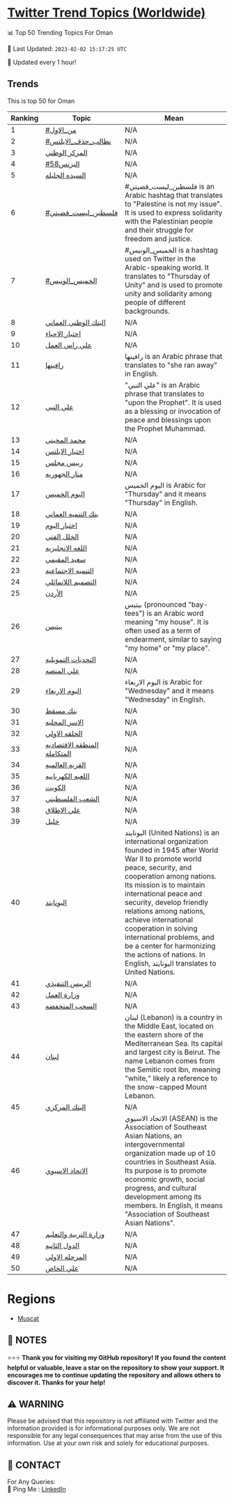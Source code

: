[Twitter Trend Topics (Worldwide)](https://github.com/ErcinDedeoglu/Twitter-Trend-Topics)
==========


📊 Top 50 Trending Topics For Oman

📆 Last Updated: `2023-02-02 15:17:25 UTC`

🔧 Updated every 1 hour!


## Trends

This is top 50 for Oman

| Ranking | Topic | Mean |
| ------- | ------------ | ------------ |
| 1 | [#من_الاول](http://twitter.com/search?q=%23%d9%85%d9%86_%d8%a7%d9%84%d8%a7%d9%88%d9%84) | N/A |
| 2 | [#نطالب_حذف_الايلتس](http://twitter.com/search?q=%23%d9%86%d8%b7%d8%a7%d9%84%d8%a8_%d8%ad%d8%b0%d9%81_%d8%a7%d9%84%d8%a7%d9%8a%d9%84%d8%aa%d8%b3) | N/A |
| 3 | [المركز الوطني](http://twitter.com/search?q=%d8%a7%d9%84%d9%85%d8%b1%d9%83%d8%b2+%d8%a7%d9%84%d9%88%d8%b7%d9%86%d9%8a) | N/A |
| 4 | [#البزنس58](http://twitter.com/search?q=%23%d8%a7%d9%84%d8%a8%d8%b2%d9%86%d8%b358) | N/A |
| 5 | [السيده الجليله](http://twitter.com/search?q=%d8%a7%d9%84%d8%b3%d9%8a%d8%af%d9%87+%d8%a7%d9%84%d8%ac%d9%84%d9%8a%d9%84%d9%87) | N/A |
| 6 | [#فلسطين_ليست_قضيتي](http://twitter.com/search?q=%23%d9%81%d9%84%d8%b3%d8%b7%d9%8a%d9%86_%d9%84%d9%8a%d8%b3%d8%aa_%d9%82%d8%b6%d9%8a%d8%aa%d9%8a) | #فلسطين_ليست_قضيتي is an Arabic hashtag that translates to "Palestine is not my issue". It is used to express solidarity with the Palestinian people and their struggle for freedom and justice. |
| 7 | [#الخميس_الونيس](http://twitter.com/search?q=%23%d8%a7%d9%84%d8%ae%d9%85%d9%8a%d8%b3_%d8%a7%d9%84%d9%88%d9%86%d9%8a%d8%b3) | #الخميس_الونيس is a hashtag used on Twitter in the Arabic-speaking world. It translates to "Thursday of Unity" and is used to promote unity and solidarity among people of different backgrounds. |
| 8 | [البنك الوطني العماني](http://twitter.com/search?q=%d8%a7%d9%84%d8%a8%d9%86%d9%83+%d8%a7%d9%84%d9%88%d8%b7%d9%86%d9%8a+%d8%a7%d9%84%d8%b9%d9%85%d8%a7%d9%86%d9%8a) | N/A |
| 9 | [اختبار الاحياء](http://twitter.com/search?q=%d8%a7%d8%ae%d8%aa%d8%a8%d8%a7%d8%b1+%d8%a7%d9%84%d8%a7%d8%ad%d9%8a%d8%a7%d8%a1) | N/A |
| 10 | [علي راس العمل](http://twitter.com/search?q=%d8%b9%d9%84%d9%8a+%d8%b1%d8%a7%d8%b3+%d8%a7%d9%84%d8%b9%d9%85%d9%84) | N/A |
| 11 | [رافينها](http://twitter.com/search?q=%d8%b1%d8%a7%d9%81%d9%8a%d9%86%d9%87%d8%a7) | رافينها is an Arabic phrase that translates to "she ran away" in English. |
| 12 | [علي النبي](http://twitter.com/search?q=%d8%b9%d9%84%d9%8a+%d8%a7%d9%84%d9%86%d8%a8%d9%8a) | "علي النبي" is an Arabic phrase that translates to "upon the Prophet". It is used as a blessing or invocation of peace and blessings upon the Prophet Muhammad. |
| 13 | [محمد المخيني](http://twitter.com/search?q=%d9%85%d8%ad%d9%85%d8%af+%d8%a7%d9%84%d9%85%d8%ae%d9%8a%d9%86%d9%8a) | N/A |
| 14 | [اختبار الايلتس](http://twitter.com/search?q=%d8%a7%d8%ae%d8%aa%d8%a8%d8%a7%d8%b1+%d8%a7%d9%84%d8%a7%d9%8a%d9%84%d8%aa%d8%b3) | N/A |
| 15 | [رييس مجلس](http://twitter.com/search?q=%d8%b1%d9%8a%d9%8a%d8%b3+%d9%85%d8%ac%d9%84%d8%b3) | N/A |
| 16 | [منار الجهوريه](http://twitter.com/search?q=%d9%85%d9%86%d8%a7%d8%b1+%d8%a7%d9%84%d8%ac%d9%87%d9%88%d8%b1%d9%8a%d9%87) | N/A |
| 17 | [اليوم الخميس](http://twitter.com/search?q=%d8%a7%d9%84%d9%8a%d9%88%d9%85+%d8%a7%d9%84%d8%ae%d9%85%d9%8a%d8%b3) | اليوم الخميس is Arabic for "Thursday" and it means "Thursday" in English. |
| 18 | [بنك التنميه العماني](http://twitter.com/search?q=%d8%a8%d9%86%d9%83+%d8%a7%d9%84%d8%aa%d9%86%d9%85%d9%8a%d9%87+%d8%a7%d9%84%d8%b9%d9%85%d8%a7%d9%86%d9%8a) | N/A |
| 19 | [اختبار اليوم](http://twitter.com/search?q=%d8%a7%d8%ae%d8%aa%d8%a8%d8%a7%d8%b1+%d8%a7%d9%84%d9%8a%d9%88%d9%85) | N/A |
| 20 | [الخلل الفني](http://twitter.com/search?q=%d8%a7%d9%84%d8%ae%d9%84%d9%84+%d8%a7%d9%84%d9%81%d9%86%d9%8a) | N/A |
| 21 | [اللغه الانجليزيه](http://twitter.com/search?q=%d8%a7%d9%84%d9%84%d8%ba%d9%87+%d8%a7%d9%84%d8%a7%d9%86%d8%ac%d9%84%d9%8a%d8%b2%d9%8a%d9%87) | N/A |
| 22 | [سعيد المقيمي](http://twitter.com/search?q=%d8%b3%d8%b9%d9%8a%d8%af+%d8%a7%d9%84%d9%85%d9%82%d9%8a%d9%85%d9%8a) | N/A |
| 23 | [التنميه الاجتماعيه](http://twitter.com/search?q=%d8%a7%d9%84%d8%aa%d9%86%d9%85%d9%8a%d9%87+%d8%a7%d9%84%d8%a7%d8%ac%d8%aa%d9%85%d8%a7%d8%b9%d9%8a%d9%87) | N/A |
| 24 | [التصميم اللاتماثلي](http://twitter.com/search?q=%d8%a7%d9%84%d8%aa%d8%b5%d9%85%d9%8a%d9%85+%d8%a7%d9%84%d9%84%d8%a7%d8%aa%d9%85%d8%a7%d8%ab%d9%84%d9%8a) | N/A |
| 25 | [الأردن](http://twitter.com/search?q=%d8%a7%d9%84%d8%a3%d8%b1%d8%af%d9%86) | N/A |
| 26 | [بيتيس](http://twitter.com/search?q=%d8%a8%d9%8a%d8%aa%d9%8a%d8%b3) | بيتيس (pronounced "bay-tees") is an Arabic word meaning "my house". It is often used as a term of endearment, similar to saying "my home" or "my place". |
| 27 | [التحديات التمويليه](http://twitter.com/search?q=%d8%a7%d9%84%d8%aa%d8%ad%d8%af%d9%8a%d8%a7%d8%aa+%d8%a7%d9%84%d8%aa%d9%85%d9%88%d9%8a%d9%84%d9%8a%d9%87) | N/A |
| 28 | [علي المنصه](http://twitter.com/search?q=%d8%b9%d9%84%d9%8a+%d8%a7%d9%84%d9%85%d9%86%d8%b5%d9%87) | N/A |
| 29 | [اليوم الاربعاء](http://twitter.com/search?q=%d8%a7%d9%84%d9%8a%d9%88%d9%85+%d8%a7%d9%84%d8%a7%d8%b1%d8%a8%d8%b9%d8%a7%d8%a1) | اليوم الاربعاء is Arabic for "Wednesday" and it means "Wednesday" in English. |
| 30 | [بنك مسقط](http://twitter.com/search?q=%d8%a8%d9%86%d9%83+%d9%85%d8%b3%d9%82%d8%b7) | N/A |
| 31 | [الاسر المحليه](http://twitter.com/search?q=%d8%a7%d9%84%d8%a7%d8%b3%d8%b1+%d8%a7%d9%84%d9%85%d8%ad%d9%84%d9%8a%d9%87) | N/A |
| 32 | [الحلقه الاولي](http://twitter.com/search?q=%d8%a7%d9%84%d8%ad%d9%84%d9%82%d9%87+%d8%a7%d9%84%d8%a7%d9%88%d9%84%d9%8a) | N/A |
| 33 | [المنطقه الاقتصاديه المتكامله](http://twitter.com/search?q=%d8%a7%d9%84%d9%85%d9%86%d8%b7%d9%82%d9%87+%d8%a7%d9%84%d8%a7%d9%82%d8%aa%d8%b5%d8%a7%d8%af%d9%8a%d9%87+%d8%a7%d9%84%d9%85%d8%aa%d9%83%d8%a7%d9%85%d9%84%d9%87) | N/A |
| 34 | [القريه العالميه](http://twitter.com/search?q=%d8%a7%d9%84%d9%82%d8%b1%d9%8a%d9%87+%d8%a7%d9%84%d8%b9%d8%a7%d9%84%d9%85%d9%8a%d9%87) | N/A |
| 35 | [اللعبه الكهرباييه](http://twitter.com/search?q=%d8%a7%d9%84%d9%84%d8%b9%d8%a8%d9%87+%d8%a7%d9%84%d9%83%d9%87%d8%b1%d8%a8%d8%a7%d9%8a%d9%8a%d9%87) | N/A |
| 36 | [الكويت](http://twitter.com/search?q=%d8%a7%d9%84%d9%83%d9%88%d9%8a%d8%aa) | N/A |
| 37 | [الشعب الفلسطيني](http://twitter.com/search?q=%d8%a7%d9%84%d8%b4%d8%b9%d8%a8+%d8%a7%d9%84%d9%81%d9%84%d8%b3%d8%b7%d9%8a%d9%86%d9%8a) | N/A |
| 38 | [علي الاطلاق](http://twitter.com/search?q=%d8%b9%d9%84%d9%8a+%d8%a7%d9%84%d8%a7%d8%b7%d9%84%d8%a7%d9%82) | N/A |
| 39 | [خليل](http://twitter.com/search?q=%d8%ae%d9%84%d9%8a%d9%84) | N/A |
| 40 | [اليونايتد](http://twitter.com/search?q=%d8%a7%d9%84%d9%8a%d9%88%d9%86%d8%a7%d9%8a%d8%aa%d8%af) | اليونايتد (United Nations) is an international organization founded in 1945 after World War II to promote world peace, security, and cooperation among nations. Its mission is to maintain international peace and security, develop friendly relations among nations, achieve international cooperation in solving international problems, and be a center for harmonizing the actions of nations. In English, اليونايتد translates to United Nations. |
| 41 | [الرييس التنفيذي](http://twitter.com/search?q=%d8%a7%d9%84%d8%b1%d9%8a%d9%8a%d8%b3+%d8%a7%d9%84%d8%aa%d9%86%d9%81%d9%8a%d8%b0%d9%8a) | N/A |
| 42 | [وزارة العمل](http://twitter.com/search?q=%d9%88%d8%b2%d8%a7%d8%b1%d8%a9+%d8%a7%d9%84%d8%b9%d9%85%d9%84) | N/A |
| 43 | [السحب المنخفضه](http://twitter.com/search?q=%d8%a7%d9%84%d8%b3%d8%ad%d8%a8+%d8%a7%d9%84%d9%85%d9%86%d8%ae%d9%81%d8%b6%d9%87) | N/A |
| 44 | [لبنان](http://twitter.com/search?q=%d9%84%d8%a8%d9%86%d8%a7%d9%86) | لبنان (Lebanon) is a country in the Middle East, located on the eastern shore of the Mediterranean Sea. Its capital and largest city is Beirut. The name Lebanon comes from the Semitic root lbn, meaning "white," likely a reference to the snow-capped Mount Lebanon. |
| 45 | [البنك المركزي](http://twitter.com/search?q=%d8%a7%d9%84%d8%a8%d9%86%d9%83+%d8%a7%d9%84%d9%85%d8%b1%d9%83%d8%b2%d9%8a) | N/A |
| 46 | [الاتحاد الاسيوي](http://twitter.com/search?q=%d8%a7%d9%84%d8%a7%d8%aa%d8%ad%d8%a7%d8%af+%d8%a7%d9%84%d8%a7%d8%b3%d9%8a%d9%88%d9%8a) | الاتحاد الاسيوي (ASEAN) is the Association of Southeast Asian Nations, an intergovernmental organization made up of 10 countries in Southeast Asia. Its purpose is to promote economic growth, social progress, and cultural development among its members. In English, it means "Association of Southeast Asian Nations". |
| 47 | [وزارة التربية والتعليم](http://twitter.com/search?q=%d9%88%d8%b2%d8%a7%d8%b1%d8%a9+%d8%a7%d9%84%d8%aa%d8%b1%d8%a8%d9%8a%d8%a9+%d9%88%d8%a7%d9%84%d8%aa%d8%b9%d9%84%d9%8a%d9%85) | N/A |
| 48 | [الدول الثانيه](http://twitter.com/search?q=%d8%a7%d9%84%d8%af%d9%88%d9%84+%d8%a7%d9%84%d8%ab%d8%a7%d9%86%d9%8a%d9%87) | N/A |
| 49 | [المرحله الاولي](http://twitter.com/search?q=%d8%a7%d9%84%d9%85%d8%b1%d8%ad%d9%84%d9%87+%d8%a7%d9%84%d8%a7%d9%88%d9%84%d9%8a) | N/A |
| 50 | [علي الخاص](http://twitter.com/search?q=%d8%b9%d9%84%d9%8a+%d8%a7%d9%84%d8%ae%d8%a7%d8%b5) | N/A |



# Regions

* [Muscat](</Oman/Muscat.md>)



## 📝 NOTES

⭐⭐⭐ **Thank you for visiting my GitHub repository! If you found the content helpful or valuable, leave a star on the repository to show your support. It encourages me to continue updating the repository and allows others to discover it. Thanks for your help!**


## ⚠️ WARNING

Please be advised that this repository is not affiliated with Twitter and the information provided is for informational purposes only. We are not responsible for any legal consequences that may arise from the use of this information. Use at your own risk and solely for educational purposes.


## 📨 CONTACT

 For Any Queries:  
            🏓 Ping Me : [LinkedIn](https://www.linkedin.com/in/ercindedeoglu/)
